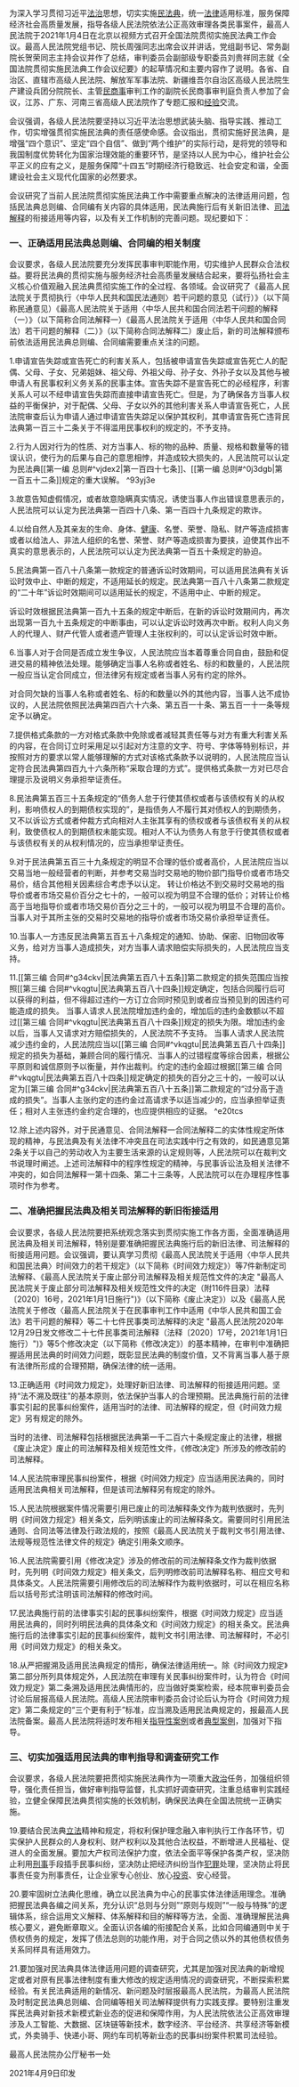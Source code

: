 为深入学习贯彻习近平[法治](https://www.lawbus.net/tags-27.html)思想，切实实施[民法典](https://www.lawbus.net/articles/1254.html "中华人民共和国民法典（全国人大官方全文，附Word电子文档下载）")，统一[法律](http://www.lawbus.net/law.html)适用标准，服务保障经济社会高质量发展，指导各级人民法院依法公正高效审理各类民事案件，最高人民法院于2021年1月4日在北京以视频方式召开全国法院贯彻实施民法典工作会议。最高人民法院党组书记、院长周强同志出席会议并讲话，党组副书记、常务副院长贺荣同志主持会议并作了总结，审判委员会副部级专职委员刘贵祥同志就《全国法院贯彻实施民法典工作会议纪要》的起草情况和主要内容作了说明。各省、自治区、直辖市高级人民法院、解放军军事法院、新疆维吾尔自治区高级人民法院生产建设兵团分院院长、主管[民商事](http://www.lawbus.net/civil.html)审判工作的副院长民商事审判庭负责人参加了会议，江苏、广东、河南三省高级人民法院作了专题汇报和[经验](https://www.lawbus.net/tags-55.html)交流。

会议强调，各级人民法院要坚持以习近平法治思想武装头脑、指导实践、推动工作，切实增强贯彻实施民法典的责任感使命感。会议指出，贯彻实施好民法典，是增强“四个意识”、坚定“四个自信”、做到“两个维护”的实际行动，是将党的领导和我国制度优势转化为国家治理效能的重要环节，是坚持以人民为中心，维护社会公平正义的应有之义，是服务保障“十四五”时期经济行稳致远、社会安定和谐，全面建设社会主义现代化国家的必然要求。

会议研究了当前人民法院贯彻实施民法典工作中需要重点解决的法律适用问题，包括民法典总则编、合同编有关内容的具体适用，民法典施行后有关新旧法律、[司法解释](https://www.lawbus.net/tags-57.html)的衔接适用等内容，以及有关工作机制的完善问题。现纪要如下：

### 一、正确适用民法典总则编、合同编的相关制度

会议要求，各级人民法院要充分发挥民事审判职能作用，切实维护人民群众合法权益。要将民法典的贯彻实施与服务经济社会高质量发展结合起来，要将弘扬社会主义核心价值观融入民法典贯彻实施工作的全过程、各领域。会议研究了《最高人民法院关于贯彻执行〈中华人民共和国民法通则〉若干问题的意见（试行）》（以下简称民通意见）《最高人民法院关于适用〈中华人民共和国合同法若干问题的解释（一）》（以下简称合同法解释一）《最高人民法院关于适用〈中华人民共和国合同法）若干问题的解释（二）》（以下简称合同法解释二）废止后，新的司法解释颁布前依法适用民法典总则编、合同编需要重点关注的问题。

1.申请宣告失踪或宣告死亡的利害关系人，包括被申请宣告失踪或宣告死亡人的配偶、父母、子女、兄弟姐妹、祖父母、外祖父母、孙子女、外孙子女以及其他与被申请人有民事权利义务关系的民事主体。宣告失踪不是宣告死亡的必经程序，利害关系人可以不经申请宣告失踪而直接申请宣告死亡。但是，为了确保各方当事人权益的平衡保护，对于配偶、父母、子女以外的其他利害关系人申请宣告死亡，人民法院审查后认为申请人通过申请宣告失踪足以保护其权利，其申请宣告死亡违背民法典第一百三十二条关于不得滥用民事权利的规定的，不予支持。

2.行为人因对行为的性质、对方当事人、标的物的品种、质量、规格和数量等的错误认识，使行为的后果与自己的意思相悖，并造成较大损失的，人民法院可以认定为民法典[[第一编 总则#^vjdex2|第一百四十七条]]、[[第一编 总则#^0j3dgb|第一百五十二条]]规定的重大误解。 ^93yj3e

3.故意告知虚假情况，或者故意隐瞒真实情况，诱使当事人作出错误意思表示的，人民法院可以认定为民法典第一百四十八条、第一百四十九条规定的欺诈。

4.以给自然人及其亲友的生命、身体、[健康](https://www.lawbus.net/tags-249.html)、名誉、荣誉、隐私、财产等造成损害或者以给法人、非法人组织的名誉、荣誉、财产等造成损害为要挟，迫使其作出不真实的意思表示的，人民法院可以认定为民法典第一百五十条规定的胁迫。

5.民法典第一百八十八条第一款规定的普通诉讼时效期间，可以适用民法典有关诉讼时效中止、中断的规定，不适用延长的规定。民法典第一百八十八条第二款规定的“二十年”诉讼时效期间可以适用延长的规定，不适用中止、中断的规定。

诉讼时效根据民法典第一百九十五条的规定中断后，在新的诉讼时效期间内，再次出现第一百九十五条规定的中断事由，可以认定诉讼时效再次中断。权利人向义务人的代理人、财产代管人或者遗产管理人主张权利的，可以认定诉讼时效中断。

6.当事人对于合同是否成立发生争议，人民法院应当本着尊重合同自由，鼓励和促进交易的精神依法处理。能够确定当事人名称或者姓名、标的和数量的，人民法院一般应当认定合同成立，但法律另有规定或者当事人另有约定的除外。

对合同欠缺的当事人名称或者姓名、标的和数量以外的其他内容，当事人达不成协议的，人民法院依照民法典第四百六十六条、第五百一十条、第五百一十一条等规定予以确定。

7.提供格式条款的一方对格式条款中免除或者减轻其责任等与对方有重大利害关系的内容，在合同订立时采用足以引起对方注意的文字、符号、字体等特别标识，并按照对方的要求以常人能够理解的方式对该格式条款予以说明的，人民法院应当认定符合民法典第四百九十六条所称“采取合理的方式”。提供格式条款一方对已尽合理提示及说明义务承担举证责任。

8.民法典第五百三十五条规定的“债务人怠于行使其债权或者与该债权有关的从权利，影响债权人的到期债权实现的”，是指债务人不履行其对债权人的到期债务，又不以诉讼方式或者仲裁方式向相对人主张其享有的债权或者与该债权有关的从权利，致使债权人的到期债权未能实现。相对人不认为债务人有怠于行使其债权或者与该债权有关的从权利情况的，应当承担举证责任。

9.对于民法典第五百三十九条规定的明显不合理的低价或者高价，人民法院应当以交易当地一般经营者的判断，并参考交易当时交易地的物价部门指导价或者市场交易价，结合其他相关因素综合考虑予以认定。
转让价格达不到交易时交易地的指导价或者市场交易价百分之七十的，一般可以视为明显不合理的低价；对转让价格高于当地指导价或者市场交易价百分之三十的，一般可以视为明显不合理的高价。当事人对于其所主张的交易时交易地的指导价或者市场交易价承担举证责任。

10.当事人一方违反民法典第五百五十八条规定的通知、协助、保密、旧物回收等义务，给对方当事人造成损失，对方当事人请求赔偿实际损失的，人民法院应当支持。

11.[[第三编 合同#^g34ckv|民法典第五百八十五条]]第二款规定的损失范围应当按照[[第三编 合同#^vkqgtu|民法典第五百八十四条]]规定确定，包括合同履行后可以获得的利益，但不得超过违约一方订立合同时预见到或者应当预见到的因违约可能造成的损失。
当事人请求人民法院增加违约金的，增加后的违约金数额以不超过[[第三编 合同#^vkqgtu|民法典第五百八十四条]]规定的损失为限。增加违约金以后，当事人又请求对方赔偿损失的，人民法院不予支持。
当事人请求人民法院减少违约金的，人民法院应当以[[第三编 合同#^vkqgtu|民法典第五百八十四条]]规定的损失为基础，兼顾合同的履行情况、当事人的过错程度等综合因素，根据公平原则和诚信原则予以衡量，并作出裁判。约定的违约金超过根据[[第三编 合同#^vkqgtu|民法典第五百八十四条]]规定确定的损失的百分之三十的，一般可以认定为[[第三编 合同#^g34ckv|民法典第五百八十五条]]第二款规定的“过分高于造成的损失”。当事人主张约定的违约金过高请求予以适当减少的，应当承担举证责任；相对人主张违约金约定合理的，也应提供相应的证据。 ^e20tcs

12.除上述内容外，对于民通意见、合同法解释一合同法解释二的实体性规定所体现的精神，与民法典及有关法律不冲突且在司法实践中行之有效的，如民通意见第2条关于以自己的劳动收入为主要生活来源的认定规则等，人民法院可以在裁判文书说理时阐述。上述司法解释中的程序性规定的精神，与民事诉讼法及相关法律不冲突的，如合同法解释一第十四条、第二十三条等，人民法院可以在办理程序性事项时作为参考。

### 二、准确把握民法典及相关司法解释的新旧衔接适用

会议要求，各级人民法院要把系统观念落实到贯彻实施工作各方面，全面准确适用民法典及相关司法解释，特别是要准确把握民法典施行后的新旧法律、司法解释的衔接适用问题。会议强调，要认真学习贯彻《最高人民法院关于适用〈中华人民共和国民法典〉时间效力的若干规定》（以下简称《时间效力规定》）等7件新制定司法解释、《最高人民法院关于废止部分司法解释及相关规范性文件的决定 "最高人民法院关于废止部分司法解释及相关规范性文件的决定（附116件目录）法释〔2020〕16号，2021年1月1日施行")》（以下简称《废止决定》）以及《最高人民法院关于修改〈最高人民法院关于在民事审判工作中适用《中华人民共和国工会法》若干问题的解释〉等二十七件民事类司法解释的决定 "最高人民法院2020年12月29日发文修改二十七件民事类司法解释（法释〔2020〕17号，2021年1月1日施行）")》等5个修改决定（以下简称《修改决定》）的基本精神，在审判中准确把握适用民法典的时间效力问题，既彰显民法典的制度价值，又不背离当事人基于原有法律所形成的合理预期，确保法律的统一适用。

13.正确适用《时间效力规定》，处理好新旧法律、司法解释的衔接适用问题。坚持“法不溯及既往”的基本原则，依法保护当事人的合理预期。民法典施行前的法律事实引起的民事纠纷案件，适用当时的法律、司法解释的规定，但《时间效力规定》另有规定的除外。

当时的法律、司法解释包括根据民法典第一千二百六十条规定废止的法律，根据《废止决定》废止的司法解释及相关规范性文件，《修改决定》所涉及的修改前的司法解释。

14.人民法院审理民事纠纷案件，根据《时间效力规定》应当适用民法典的，同时适用民法典相关司法解释，但是该司法解释另有规定的除外。

15.人民法院根据案件情况需要引用已废止的司法解释条文作为裁判依据时，先列明《时间效力规定》相关条文，后列明该废止的司法解释条文。需要同时引用民法通则、合同法等法律及行政法规的，按照《最高人民法院关于裁判文书引用法律、法规等规范性法律文件的规定》确定引用条文顺序。

16.人民法院需要引用《修改决定》涉及的修改前的司法解释条文作为裁判依据时，先列明《时间效力规定》相关条文，后列明修改前司法解释名称、相应文号和具体条文。人民法院需要引用修改后的司法解释作为裁判依据时，可以在相应名称后以括号形式注明该司法解释的修改时间。

17.民法典施行前的法律事实引起的民事纠纷案件，根据《时间效力规定》应当适用民法典的，同时列明民法典的具体条文和《时间效力规定》的相关条文。民法典施行后的法律事实引起的民事纠纷案件，裁判文书引用法律、司法解释时，不必引用《时间效力规定》的相关条文。

18.从严把握溯及适用民法典规定的情形，确保法律适用统一。除《时间效力规定》第二部分所列具体规定外，人民法院在审理有关民事纠纷案件时，认为符合《时间效力规定》第二条溯及适用民法典情形的，应当做好类案检索，经本院审判委员会讨论后层报高级人民法院。高级人民法院审判委员会讨论后认为符合《时间效力规定》第二条规定的“三个更有利于”标准，应当溯及适用民法典规定的，报最高人民法院备案。最高人民法院将适时发布相关[指导性案例](https://www.lawbus.net/tags-148.html)或者[典型案例](https://www.lawbus.net/tags-65.html)，加强对下指导。

### 三、切实加强适用民法典的审判指导和调查研究工作

会议要求，各级人民法院要把贯彻实施民法典作为一项重大[政治](https://www.lawbus.net/tags-174.html)任务，加强组织领导，强化责任担当，做好审判指导监督，扎实抓好调查研究，注重总结审判实践经验，立健全保障民法典贯彻实施的长效机制，确保民法典在全国法院统一正确实施。

19.要结合民法典[立法](https://www.lawbus.net/tags-200.html)精神和规定，将权利保护理念融入审判执行工作各环节，切实保护人民群众的人身权利、财产权利以及其他合法权益，不断增进人民福祉、促进人的全面发展。要加大产权司法保护力度，依法全面平等保护各类产权，坚决防止利用[刑事](http://www.lawbus.net/penal.html)手段插手民事纠纷，坚决防止把经济纠纷当作[犯罪](https://www.lawbus.net/tags-220.html)处理，坚决防止将民事责任变为刑事责任，让企业家专心创业、放心[投资](https://www.lawbus.net/tags-49.html)、安心经营。

20.要牢固树立法典化思维，确立以民法典为中心的民事实体法律适用理念。准确把握民法典各编之间关系，充分认识“总则与分则”“原则与规则”“一般与特殊”的逻辑体系，综合运用文义解释、体系解释和目的解释等方法，全面、准确理解民法典核心要义，避免断章取义。全面认识各编的衔接配合关系，比如合同编通则中关于债权债务的规定，发挥了债法总则的功能作用，对于合同之债以外的其他债权债务关系同样具有适用效力。

21.要加强对民法典具体法律适用问题的调查研究，尤其是加强对民法典的新增规定或者对原有民事法律制度有重大修改的规定适用情况的调查研究，不断探索积累经验。有关民法典适用的新情况、新问题及时层报最高人民法院，为最高人民法院及时制定民法典总则编、合同编等相关司法解释提供有力实践支撑。要特别注重发挥民法典对新技术新模式新业态的促进和保障作用，为人民法院依法公正高效审理涉及人工智能、大数据、区块链等新技术，数字经济、平台经济、共享经济等新模式，外卖骑手、快递小哥、网约车司机等新业态的民事纠纷案件积累司法经验。

最高人民法院办公厅秘书一处

2021年4月9日印发